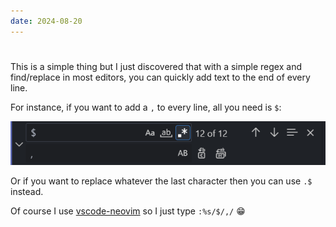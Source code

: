 ```yaml
---
date: 2024-08-20
---
```


#

This is a simple thing but I just discovered that with a simple regex and find/replace in most editors, you can quickly add text to the end of every line.

For instance, if you want to add a `,` to every line, all you need is `$`:

![alt text](image.png)

Or if you want to replace whatever the last character then you can use `.$` instead.

Of course I use [vscode-neovim](https://github.com/vscode-neovim/vscode-neovim) so I just type `:%s/$/,/` 😁
